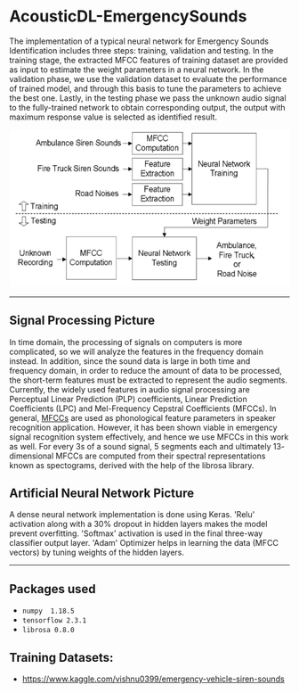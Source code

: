 # AcousticDL-EmergencySounds

The implementation of a typical neural network for
Emergency Sounds Identification includes three steps: training, validation and testing. In the training stage, the extracted MFCC features of training dataset are provided as input to estimate the weight parameters in a neural network.
In the validation phase, we use the validation dataset
to evaluate the performance of trained model, and
through this basis to tune the parameters to achieve
the best one. Lastly, in the testing phase we pass the
unknown audio signal to the fully-trained network to
obtain corresponding output, the output with
maximum response value is selected as identified
result. 



  ![alt text](media/structure.png)



---

## Signal Processing Picture

 In time domain, the processing of signals on computers
is more complicated, so we will analyze the features
in the frequency domain instead. In addition, since
the sound data is large in both time and frequency
domain, in order to reduce the amount of data to be
processed, the short-term features must be extracted
to represent the audio segments. Currently, the widely
used features in audio signal processing are Perceptual Linear Prediction (PLP) coefficients, Linear Prediction
Coefficients (LPC) and Mel-Frequency Cepstral
Coefficients (MFCCs). In general, [MFCCs](https://en.wikipedia.org/wiki/Mel-frequency_cepstrum#:~:text=Mel%2Dfrequency%20cepstral%20coefficients%20(MFCCs,%2Da%2Dspectrum%22).) are used
as phonological feature parameters in speaker
recognition application. However, it has been
shown viable in emergency signal recognition system
effectively, and hence we use MFCCs in this
work as well. For every 3s of a sound signal, 5 segments each and ultimately 13- dimensional MFCCs are computed from their spectral representations known as spectograms, derived with the help of the librosa library. 

## Artificial Neural Network Picture

A dense neural network implementation is done using Keras. 'Relu' activation along with a 30% dropout in hidden layers makes the model prevent overfitting. 'Softmax' activation is used in the final three-way classifier output layer. 'Adam' Optimizer helps in learning the data (MFCC vectors) by tuning weights of the hidden layers.

---

## Packages used

- `numpy  1.18.5`
- `tensorflow 2.3.1`
- `librosa 0.8.0`

## Training Datasets:  
- https://www.kaggle.com/vishnu0399/emergency-vehicle-siren-sounds

